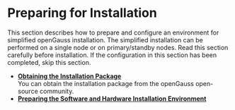 # Preparing for Installation<a name="EN-US_TOPIC_0000001092968956"></a>

This section describes how to prepare and configure an environment for simplified openGauss installation. The simplified installation can be performed on a single node or on primary/standby nodes. Read this section carefully before installation. If the configuration in this section has been completed, skip this section.

-   **[Obtaining the Installation Package](../InstallationGuide/obtaining-the-installation-package.md)**  
You can obtain the installation package from the openGauss open-source community.
-   **[Preparing the Software and Hardware Installation Environment](preparing-the-software-and-hardware-installation-environment.md)**  

